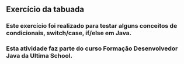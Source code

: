 ## Exercício da tabuada
### Este exercício foi realizado para testar alguns conceitos de condicionais, switch/case, if/else em Java.
### Esta atividade faz parte do curso Formação Desenvolvedor Java da Ultima School.
